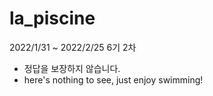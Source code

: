 # la_piscine

2022/1/31 ~ 2022/2/25 6기 2차

- 정답을 보장하지 않습니다. 
- here's nothing to see, just enjoy swimming!
